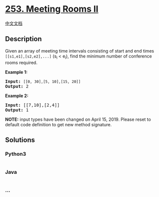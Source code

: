 # [253. Meeting Rooms II](https://leetcode.com/problems/meeting-rooms-ii)

[中文文档](/solution/0200-0299/0253.Meeting%20Rooms%20II/README.md)

## Description

<p>Given an array of meeting time intervals consisting of start and end times <code>[[s1,e1],[s2,e2],...]</code> (s<sub>i</sub> < e<sub>i</sub>), find the minimum number of conference rooms required.</p>

<p><strong>Example 1:</strong></p>

<pre>
<strong>Input:</strong> <code>[[0, 30],[5, 10],[15, 20]]</code>
<strong>Output:</strong> 2</pre>

<p><b>Example 2:</b></p>

<pre>
<b>Input:</b> [[7,10],[2,4]]
<b>Output:</b> 1</pre>

<p><strong>NOTE:</strong> input types have been changed on April 15, 2019. Please reset to default code definition to get new method signature.</p>

## Solutions

<!-- tabs:start -->

### **Python3**

```python

```

### **Java**

```java

```

### **...**

```

```

<!-- tabs:end -->
